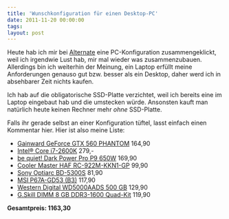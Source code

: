 ```yaml
---
title: 'Wunschkonfiguration für einen Desktop-PC'
date: 2011-11-20 00:00:00 
tags: 
layout: post
---
```

Heute hab ich mir bei [Alternate][0] eine PC-Konfiguration
zusammengeklickt, weil ich irgendwie Lust hab, mir mal wieder was
zusammenzubauen. Allerdings bin ich weiterhin der Meinung, ein Laptop
erfüllt meine Anforderungen genauso gut bzw. besser als ein Desktop,
daher werd ich in absehbarer Zeit nichts kaufen.

Ich hab auf die obligatorische SSD-Platte verzichtet, weil ich bereits
eine im Laptop eingebaut hab und die umstecken würde. Ansonsten kauft
man natürlich heute keinen Rechner mehr *ohne* SSD-Platte.

Falls ihr gerade selbst an einer Konfiguration tüftel, lasst einfach
einen Kommentar hier. Hier ist also meine Liste:

* [Gainward GeForce GTX 560 PHANTOM][1] 164,90
* [Intel® Core i7-2600K][2] 279,-
* [be quiet! Dark Power Pro P9 650W][3] 169,90
* [Cooler Master HAF RC-922M-KKN1-GP][4] 99,90
* [Sony Optiarc BD-5300S][5] 81,90
* [MSI P67A-GD53 (B3)][6] 117,90
* [Western Digital WD5000AADS 500 GB][7] 129,90
* [G.Skill DIMM 8 GB DDR3-1600 Quad-Kit][8] 119,90
  
**Gesamtpreis: 1163,30**


[0]: http://www.alternate.de/
[1]: http://www.alternate.de/html/product/information/pageBuilder.html?articleId=871600
[2]: http://www.alternate.de/html/product/information/pageBuilder.html?articleId=736384
[3]: http://www.alternate.de/html/product/information/pageBuilder.html?articleId=772710
[4]: http://www.alternate.de/html/product/information/pageBuilder.html?articleId=80471
[5]: http://www.alternate.de/html/product/information/pageBuilder.html?articleId=694134
[6]: http://www.alternate.de/html/product/information/pageBuilder.html?articleId=825782
[7]: http://www.alternate.de/html/product/information/pageBuilder.html?articleId=131854
[8]: http://www.alternate.de/html/product/information/pageBuilder.html?articleId=249360
